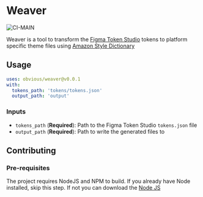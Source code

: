 # Weaver

![CI-MAIN](https://github.com/obvious/weaver/actions/workflows/ci.yml/badge.svg?branch=main)

Weaver is a tool to transform the [Figma Token Studio] tokens to platform specific theme files
using [Amazon Style Dictionary]

## Usage

```yaml
uses: obvious/weaver@v0.0.1
with:
  tokens_path: 'tokens/tokens.json'
  output_path: 'output'
```

### Inputs

- `tokens_path` (**Required**): Path to the Figma Token Studio `tokens.json` file
- `output_path` (**Required**): Path to write the generated files to

## Contributing

### Pre-requisites

The project requires NodeJS and NPM to build. If you already have Node installed, skip this step. If not
you can download the [Node JS]


[Figma Token Studio]: https://tokens.studio/

[Amazon Style Dictionary]: https://amzn.github.io/style-dictionary/#/

[Node JS]: https://nodejs.org/en/download/
